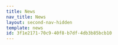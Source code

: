 ```yaml
---
title: News
nav_title: News
layout: second-nav-hidden
template: news
id: 3f1e2171-70c9-40f8-b7df-4db3b85bcb10
---
```

